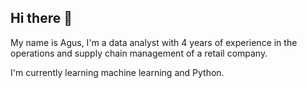 ## Hi there 👋

My name is Agus, I'm a data analyst with 4 years of experience in the operations and supply chain management of a retail company.  

I'm currently learning machine learning and Python.


<!--
**mohammad-agus/mohammad-agus** is a ✨ _special_ ✨ repository because its `README.md` (this file) appears on your GitHub profile.

Here are some ideas to get you started:

- 🔭 I’m currently working on ...
- 🌱 I’m currently learning ...
- 👯 I’m looking to collaborate on ...
- 🤔 I’m looking for help with ...
- 💬 Ask me about ...
- 📫 How to reach me: ...
- 😄 Pronouns: ...
- ⚡ Fun fact: ...
-->
